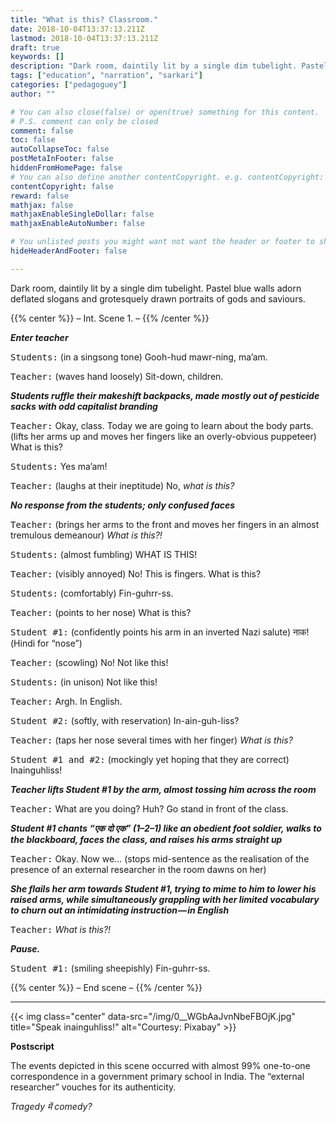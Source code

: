 ```yaml
---
title: "What is this? Classroom."
date: 2018-10-04T13:37:13.211Z
lastmod: 2018-10-04T13:37:13.211Z
draft: true
keywords: []
description: "Dark room, daintily lit by a single dim tubelight. Pastel blue walls adorn deflated slogans and grotesquely drawn portraits of gods and saviours."
tags: ["education", "narration", "sarkari"]
categories: ["pedagoguey"]
author: ""

# You can also close(false) or open(true) something for this content.
# P.S. comment can only be closed
comment: false
toc: false
autoCollapseToc: false
postMetaInFooter: false
hiddenFromHomePage: false
# You can also define another contentCopyright. e.g. contentCopyright: "This is another copyright."
contentCopyright: false
reward: false
mathjax: false
mathjaxEnableSingleDollar: false
mathjaxEnableAutoNumber: false

# You unlisted posts you might want not want the header or footer to show
hideHeaderAndFooter: false

---
```

Dark room, daintily lit by a single dim tubelight. Pastel blue walls adorn deflated slogans and grotesquely drawn portraits of gods and saviours.
<!--more-->
{{% center %}}
– Int. Scene 1. –
{{% /center %}}

**_Enter teacher_**

<kbd>Students:</kbd> (in a singsong tone) Gooh-hud mawr-ning, ma’am.

<kbd>Teacher:</kbd> (waves hand loosely) Sit-down, children.

**_Students ruffle their makeshift backpacks, made mostly out of pesticide sacks with odd capitalist branding_**

<kbd>Teacher:</kbd> Okay, class. Today we are going to learn about the body parts. (lifts her arms up and moves her fingers like an overly-obvious puppeteer) What is this?

<kbd>Students:</kbd> Yes ma’am!

<kbd>Teacher:</kbd> (laughs at their ineptitude) No, _what is this?_

**_No response from the students; only confused faces_**

<kbd>Teacher:</kbd> (brings her arms to the front and moves her fingers in an almost tremulous demeanour) _What is this?!_

<kbd>Students:</kbd> (almost fumbling) WHAT IS THIS!

<kbd>Teacher:</kbd> (visibly annoyed) No! This is fingers. What is this?

<kbd>Students:</kbd> (comfortably) Fin-guhrr-ss.

<kbd>Teacher:</kbd> (points to her nose) What is this?

<kbd>Student #1:</kbd> (confidently points his arm in an inverted Nazi salute) नाक! (Hindi for “nose”)

<kbd>Teacher:</kbd> (scowling) No! Not like this!

<kbd>Students:</kbd> (in unison) Not like this!

<kbd>Teacher:</kbd> Argh. In English.

<kbd>Student #2:</kbd> (softly, with reservation) In-ain-guh-liss?

<kbd>Teacher:</kbd> (taps her nose several times with her finger) _What is this?_

<kbd>Student #1 and #2:</kbd> (mockingly yet hoping that they are correct) Inainguhliss!

**_Teacher lifts Student #1 by the arm, almost tossing him across the room_**

<kbd>Teacher:</kbd> What are you doing? Huh? Go stand in front of the class.

**_Student #1 chants “एक दो एक” (1–2–1) like an obedient foot soldier, walks to the blackboard, faces the class, and raises his arms straight up_**

<kbd>Teacher:</kbd> Okay. Now we… (stops mid-sentence as the realisation of the presence of an external researcher in the room dawns on her)

**_She flails her arm towards Student #1, trying to mime to him to lower his raised arms, while simultaneously grappling with her limited vocabulary to churn out an intimidating instruction — in English_**

<kbd>Teacher:</kbd> _What is this?!_

**_Pause._**

<kbd>Student #1:</kbd> (smiling sheepishly) Fin-guhrr-ss.

{{% center %}}
– End scene –
{{% /center %}}

---

{{< img class="center" data-src="/img/0__WGbAaJvnNbeFBOjK.jpg" title="Speak inainguhliss!" alt="Courtesy: Pixabay" >}}

**Postscript**

The events depicted in this scene occurred with almost 99% one-to-one correspondence in a government primary school in India. The “external researcher” vouches for its authenticity. 

_Tragedy में comedy?_